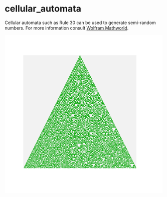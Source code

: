 # cellular_automata

Cellular automata such as Rule 30 can be used to generate semi-random numbers. For more information consult [Wolfram Mathworld][Rule30].

![Rule 30](Rule30.png)

[Rule30]: http://mathworld.wolfram.com/Rule30.html
